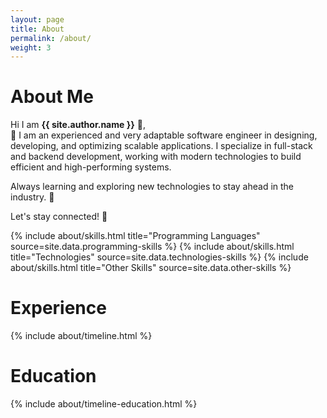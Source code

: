 ```yaml
---
layout: page
title: About
permalink: /about/
weight: 3
---
```


# **About Me**

Hi I am **{{ site.author.name }}** :wave:,<br>
🚀 I am an experienced and very adaptable software engineer in designing, developing, and optimizing scalable applications. I specialize in full-stack and backend development, working with modern technologies to build efficient and high-performing systems.

Always learning and exploring new technologies to stay ahead in the industry. 🚀

Let's stay connected! 🤝

<div class="row">
{% include about/skills.html title="Programming Languages" source=site.data.programming-skills %}
{% include about/skills.html title="Technologies" source=site.data.technologies-skills %}
{% include about/skills.html title="Other Skills" source=site.data.other-skills %}
</div>

# **Experience**
<div class="row">
{% include about/timeline.html %}
</div>

# **Education**
<div class="row">
{% include about/timeline-education.html %}
</div>